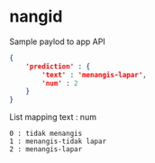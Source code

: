 # nangid

Sample paylod to app API
```json
{
    'prediction' : {
        'text' : 'menangis-lapar',
        'num' : 2
    }
}
```

List mapping text : num
```
0 : tidak menangis
1 : menangis-tidak lapar
2 : menangis-lapar
```